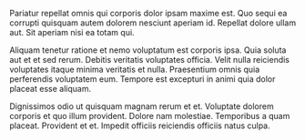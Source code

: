 Pariatur repellat omnis qui corporis dolor ipsam maxime est. Quo sequi ea corrupti quisquam autem dolorem nesciunt aperiam id. Repellat dolore ullam aut. Sit aperiam nisi ea totam qui.
 Aliquam tenetur ratione et nemo voluptatum est corporis ipsa. Quia soluta aut et et sed rerum. Debitis veritatis voluptates officia. Velit nulla reiciendis voluptates itaque minima veritatis et nulla. Praesentium omnis quia perferendis voluptatem eum. Tempore est excepturi in animi quia dolor placeat esse aliquam.
 Dignissimos odio ut quisquam magnam rerum et et. Voluptate dolorem corporis et quo illum provident. Dolore nam molestiae. Temporibus a quam placeat. Provident et et. Impedit officiis reiciendis officiis natus culpa.